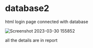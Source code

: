 # database2
html login page connected with database 

![Screenshot 2023-03-30 155852](https://user-images.githubusercontent.com/85491809/228984670-2acf220e-817c-4d23-af6a-19e8b66e15dc.png)

all the details are in report 
